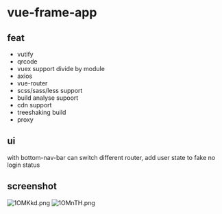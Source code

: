 # vue-frame-app

## feat
* vutify
* qrcode
* vuex support divide by module
* axios 
* vue-router
* scss/sass/less support
* build analyse supoort
* cdn support
* treeshaking build
* proxy


## ui
with bottom-nav-bar can switch different router, add user
state to fake no login status

## screenshot

![1OMKkd.png](https://s2.ax1x.com/2020/02/13/1OMKkd.png)
![1OMnTH.png](https://s2.ax1x.com/2020/02/13/1OMnTH.png)

